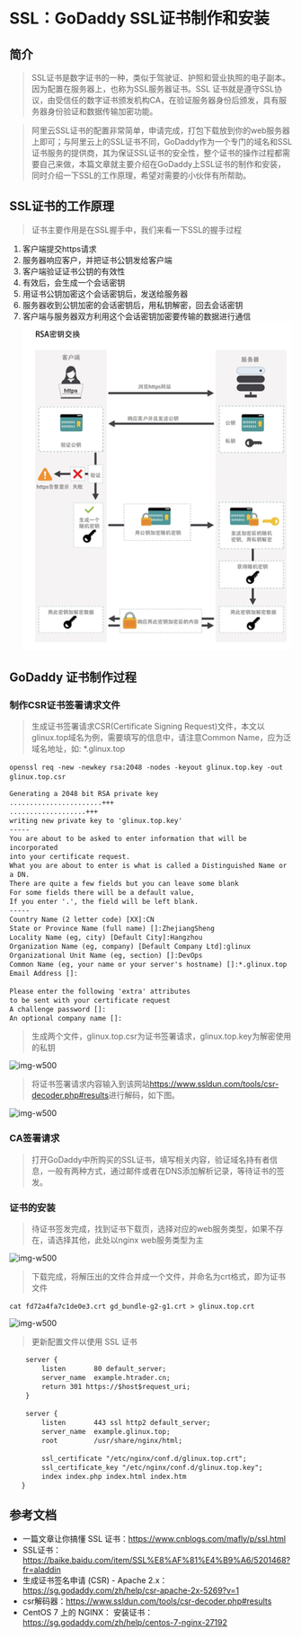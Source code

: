 # SSL：GoDaddy SSL证书制作和安装

## 简介  
> SSL证书是数字证书的一种，类似于驾驶证、护照和营业执照的电子副本。因为配置在服务器上，也称为SSL服务器证书。SSL 证书就是遵守SSL协议，由受信任的数字证书颁发机构CA，在验证服务器身份后颁发，具有服务器身份验证和数据传输加密功能。
 
> 阿里云SSL证书的配置非常简单，申请完成，打包下载放到你的web服务器上即可；与阿里云上的SSL证书不同，GoDaddy作为一个专门的域名和SSL证书服务的提供商，其为保证SSL证书的安全性，整个证书的操作过程都需要自己来做，本篇文章就主要介绍在GoDaddy上SSL证书的制作和安装，同时介绍一下SSL的工作原理，希望对需要的小伙伴有所帮助。

## SSL证书的工作原理

> 证书主要作用是在SSL握手中，我们来看一下SSL的握手过程

1. 客户端提交https请求
2. 服务器响应客户，并把证书公钥发给客户端
3. 客户端验证证书公钥的有效性
4. 有效后，会生成一个会话密钥
5. 用证书公钥加密这个会话密钥后，发送给服务器
6. 服务器收到公钥加密的会话密钥后，用私钥解密，回去会话密钥
7. 客户端与服务器双方利用这个会话密钥加密要传输的数据进行通信
![img-w500](/images/201901211728.png) 

## GoDaddy 证书制作过程  

### 制作CSR证书签署请求文件
> 生成证书签署请求CSR(Certificate Signing Request)文件，本文以glinux.top域名为例，需要填写的信息中，请注意Common Name，应为泛域名地址，如: *.glinux.top  

```openssl req -new -newkey rsa:2048 -nodes -keyout glinux.top.key -out glinux.top.csr```

```
Generating a 2048 bit RSA private key
.......................+++
...................+++
writing new private key to 'glinux.top.key'
-----
You are about to be asked to enter information that will be incorporated
into your certificate request.
What you are about to enter is what is called a Distinguished Name or a DN.
There are quite a few fields but you can leave some blank
For some fields there will be a default value,
If you enter '.', the field will be left blank.
-----
Country Name (2 letter code) [XX]:CN
State or Province Name (full name) []:ZhejiangSheng
Locality Name (eg, city) [Default City]:Hangzhou
Organization Name (eg, company) [Default Company Ltd]:glinux
Organizational Unit Name (eg, section) []:DevOps
Common Name (eg, your name or your server's hostname) []:*.glinux.top
Email Address []:

Please enter the following 'extra' attributes
to be sent with your certificate request
A challenge password []:
An optional company name []:
```
> 生成两个文件，glinux.top.csr为证书签署请求，glinux.top.key为解密使用的私钥  

![img-w500](/images/201901211759.png) 

> 将证书签署请求内容输入到该网站<https://www.ssldun.com/tools/csr-decoder.php#results>进行解码，如下图。

![img-w500](/images/201901211811.png) 

### CA签署请求
> 打开GoDaddy中所购买的SSL证书，填写相关内容，验证域名持有者信息，一般有两种方式，通过邮件或者在DNS添加解析记录，等待证书的签发。

### 证书的安装
> 待证书签发完成，找到证书下载页，选择对应的web服务类型，如果不存在，请选择其他，此处以nginx web服务类型为主

![img-w500](/images/201801211858.png) 

> 下载完成，将解压出的文件合并成一个文件，并命名为crt格式，即为证书文件  

```cat fd72a4fa7c1de0e3.crt gd_bundle-g2-g1.crt > glinux.top.crt```

![img-w500](/images/201901211912.png) 

> 更新配置文件以使用 SSL 证书  

```
    server {
        listen       80 default_server;
        server_name  example.htrader.cn;
        return 301 https://$host$request_uri;
    }

    server {
        listen       443 ssl http2 default_server;
        server_name  example.glinux.top;
        root         /usr/share/nginx/html;

        ssl_certificate "/etc/nginx/conf.d/glinux.top.crt";
        ssl_certificate_key "/etc/nginx/conf.d/glinux.top.key";
        index index.php index.html index.htm
   }
```

## 参考文档  
+ 一篇文章让你搞懂 SSL 证书：<https://www.cnblogs.com/mafly/p/ssl.html>
+ SSL证书：<https://baike.baidu.com/item/SSL%E8%AF%81%E4%B9%A6/5201468?fr=aladdin>
+ 生成证书签名申请 (CSR) - Apache 2.x：<https://sg.godaddy.com/zh/help/csr-apache-2x-5269?v=1>
+ csr解码器：<https://www.ssldun.com/tools/csr-decoder.php#results>
+ CentOS 7 上的 NGINX： 安装证书：<https://sg.godaddy.com/zh/help/centos-7-nginx-27192>


